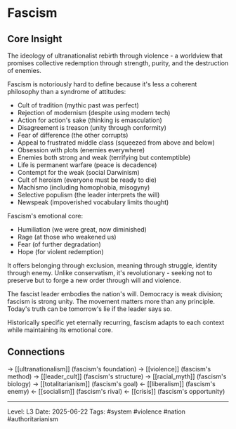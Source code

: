# Fascism

## Core Insight
The ideology of ultranationalist rebirth through violence - a worldview that promises collective redemption through strength, purity, and the destruction of enemies.

Fascism is notoriously hard to define because it's less a coherent philosophy than a syndrome of attitudes:
- Cult of tradition (mythic past was perfect)
- Rejection of modernism (despite using modern tech)
- Action for action's sake (thinking is emasculation)
- Disagreement is treason (unity through conformity)
- Fear of difference (the other corrupts)
- Appeal to frustrated middle class (squeezed from above and below)
- Obsession with plots (enemies everywhere)
- Enemies both strong and weak (terrifying but contemptible)
- Life is permanent warfare (peace is decadence)
- Contempt for the weak (social Darwinism)
- Cult of heroism (everyone must be ready to die)
- Machismo (including homophobia, misogyny)
- Selective populism (the leader interprets the will)
- Newspeak (impoverished vocabulary limits thought)

Fascism's emotional core:
- Humiliation (we were great, now diminished)
- Rage (at those who weakened us)
- Fear (of further degradation)
- Hope (for violent redemption)

It offers belonging through exclusion, meaning through struggle, identity through enemy. Unlike conservatism, it's revolutionary - seeking not to preserve but to forge a new order through will and violence.

The fascist leader embodies the nation's will. Democracy is weak division; fascism is strong unity. The movement matters more than any principle. Today's truth can be tomorrow's lie if the leader says so.

Historically specific yet eternally recurring, fascism adapts to each context while maintaining its emotional core.

## Connections
→ [[ultranationalism]] (fascism's foundation)
→ [[violence]] (fascism's method)
→ [[leader_cult]] (fascism's structure)
→ [[racial_myth]] (fascism's biology)
→ [[totalitarianism]] (fascism's goal)
← [[liberalism]] (fascism's enemy)
← [[socialism]] (fascism's rival)
← [[crisis]] (fascism's opportunity)

---
Level: L3
Date: 2025-06-22
Tags: #system #violence #nation #authoritarianism